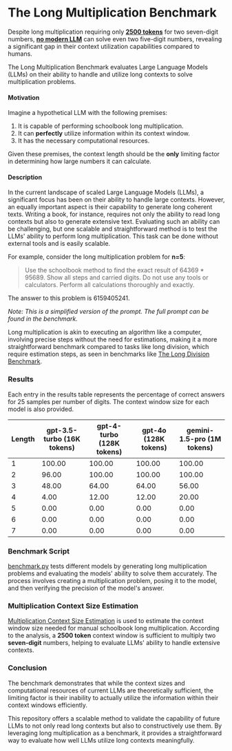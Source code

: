 # The Long Multiplication Benchmark

Despite long multiplication requiring only **[2500 tokens](MultiplicationContextSizeEstimation/README.md)** for two seven-digit numbers, **[no modern LLM](#results)** can solve even two five-digit numbers, revealing a significant gap in their context utilization capabilities compared to humans.

The Long Multiplication Benchmark evaluates Large Language Models (LLMs) on their ability to handle and utilize long contexts to solve multiplication problems. 

#### Motivation

Imagine a hypothetical LLM with the following premises:

1. It is capable of performing schoolbook long multiplication.
2. It can **perfectly** utilize information within its context window.
3. It has the necessary computational resources.

Given these premises, the context length should be the **only** limiting factor in determining how large numbers it can calculate.

#### Description

In the current landscape of scaled Large Language Models (LLMs), a significant focus has been on their ability to handle large contexts. However, an equally important aspect is their capability to generate long coherent texts. Writing a book, for instance, requires not only the ability to read long contexts but also to generate extensive text. Evaluating such an ability can be challenging, but one scalable and straightforward method is to test the LLMs' ability to perform long multiplication. This task can be done without external tools and is easily scalable. 

For example, consider the long multiplication problem for **n=5**:
> Use the schoolbook method to find the exact result of 64369 * 95689. Show all steps and carried digits. Do not use any tools or calculators. Perform all calculations thoroughly and exactly.

The answer to this problem is 6159405241.

*Note: This is a simplified version of the prompt. The full prompt can be found in the benchmark.*

Long multiplication is akin to executing an algorithm like a computer, involving precise steps without the need for estimations, making it a more straightforward benchmark compared to tasks like long division, which require estimation steps, as seen in benchmarks like [The Long Division Benchmark](https://github.com/mrconter1/The-Long-Division-Benchmark/).

### Results

Each entry in the results table represents the percentage of correct answers for 25 samples per number of digits. The context window size for each model is also provided.

| Length | gpt-3.5-turbo (16K tokens) | gpt-4-turbo (128K tokens) | gpt-4o (128K tokens) | gemini-1.5-pro (1M tokens) |
|--------|-----------------------------|---------------------------|----------------------|----------------------------|
| 1      | 100.00                      | 100.00                    | 100.00               | 100.00                     |
| 2      | 96.00                       | 100.00                    | 100.00               | 100.00                     |
| 3      | 48.00                       | 64.00                     | 64.00                | 56.00                      |
| 4      | 4.00                        | 12.00                     | 12.00                | 20.00                      |
| 5      | 0.00                        | 0.00                      | 0.00                 | 0.00                       |
| 6      | 0.00                        | 0.00                      | 0.00                 | 0.00                       |
| 7      | 0.00                        | 0.00                      | 0.00                 | 0.00                       |

### Benchmark Script

[benchmark.py](./benchmark.py) tests different models by generating long multiplication problems and evaluating the models' ability to solve them accurately. The process involves creating a multiplication problem, posing it to the model, and then verifying the precision of the model's answer.

### Multiplication Context Size Estimation

[Multiplication Context Size Estimation](MultiplicationContextSizeEstimation/README.md) is used to estimate the context window size needed for manual schoolbook long multiplication. According to the analysis, a **2500 token** context window is sufficient to multiply two **seven-digit** numbers, helping to evaluate LLMs' ability to handle extensive contexts.

### Conclusion

The benchmark demonstrates that while the context sizes and computational resources of current LLMs are theoretically sufficient, the limiting factor is their inability to actually utilize the information within their context windows efficiently.

This repository offers a scalable method to validate the capability of future LLMs to not only read long contexts but also to constructively use them. By leveraging long multiplication as a benchmark, it provides a straightforward way to evaluate how well LLMs utilize long contexts meaningfully.